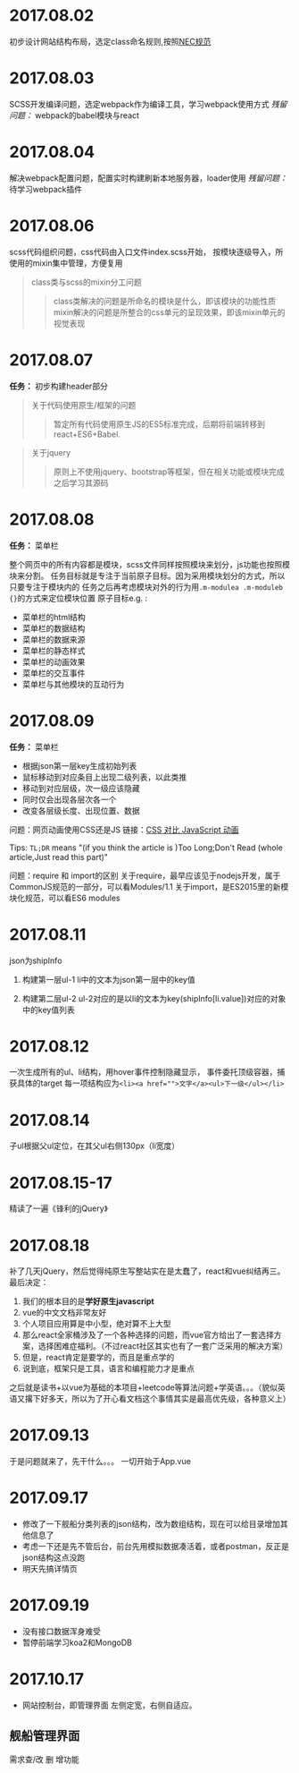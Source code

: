 # 2017.08.02
初步设计网站结构布局，选定class命名规则,按照[NEC规范][]

  [NEC规范]: http://nec.netease.com/standard/ "NEC规范"
# 2017.08.03
SCSS开发编译问题，选定webpack作为编译工具，学习webpack使用方式
*残留问题：* webpack的babel模块与react

# 2017.08.04
解决webpack配置问题，配置实时构建刷新本地服务器，loader使用
*残留问题：* 待学习webpack插件

# 2017.08.06
scss代码组织问题，css代码由入口文件index.scss开始，
按模块逐级导入，所使用的mixin集中管理，方便复用
>class类与scss的mixin分工问题
>>class类解决的问题是所命名的模块是什么，即该模块的功能性质
>>mixin解决的问题是所整合的css单元的呈现效果，即该mixin单元的视觉表现

# 2017.08.07
**任务：** 初步构建header部分

> 关于代码使用原生/框架的问题
>>暂定所有代码使用原生JS的ES5标准完成，后期将前端转移到react+ES6+Babel.

> 关于jquery
>>原则上不使用jquery、bootstrap等框架，但在相关功能或模块完成之后学习其源码

# 2017.08.08
**任务：** 菜单栏

整个网页中的所有内容都是模块，scss文件同样按照模块来划分，js功能也按照模块来分割。
任务目标就是专注于当前原子目标。因为采用模块划分的方式，所以只要专注于模块内的
任务之后再考虑模块对外的行为用`.m-modulea .m-moduleb {}`的方式来定位模块位置
原子目标e.g. :
* 菜单栏的html结构
* 菜单栏的数据结构
* 菜单栏的数据来源
* 菜单栏的静态样式
* 菜单栏的动画效果
* 菜单栏的交互事件
* 菜单栏与其他模块的互动行为

# 2017.08.09
**任务：** 菜单栏
* 根据json第一层key生成初始列表
* 鼠标移动到对应条目上出现二级列表，以此类推
* 移动到对应层级，次一级应该隐藏
* 同时仅会出现各层次各一个
* 改变各层级长度、出现位置、数据

问题：网页动画使用CSS还是JS
链接：[CSS 对比 JavaScript 动画][]

 [CSS 对比 JavaScript 动画]:https://developers.google.com/web/fundamentals/design-and-ui/animations/css-vs-javascript?hl=zh-cn
 "CSS 对比 JavaScript 动画"

Tips:
`TL;DR` means "(if you think the article is )Too Long;Don't Read (whole article,Just read this part)"

问题：require 和 import的区别
关于require，最早应该见于nodejs开发，属于CommonJS规范的一部分，可以看Modules/1.1
关于import，是ES2015里的新模块化规范，可以看ES6 modules

# 2017.08.11
json为shipInfo
1. 构建第一层ul-1
li中的文本为json第一层中的key值

2. 构建第二层ul-2
ul-2对应的是以li的文本为key(shipInfo[li.value])对应的对象中的key值列表

# 2017.08.12
一次生成所有的ul、li结构，用hover事件控制隐藏显示，
事件委托顶级容器，捕获具体的target
每一项结构应为`<li><a href="">文字</a><ul>下一级</ul></li>`

# 2017.08.14
子ul根据父ul定位，在其父ul右侧130px（li宽度）

# 2017.08.15-17
精读了一遍《锋利的jQuery》

# 2017.08.18
补了几天jQuery，然后觉得纯原生写整站实在是太蠢了，react和vue纠结再三。
最后决定：
1. 我们的根本目的是**学好原生javascript**
2. vue的中文文档非常友好
3. 个人项目应用算是中小型，绝对算不上大型
4. 那么react全家桶涉及了一个各种选择的问题，而vue官方给出了一套选择方案，选择困难症福利。（不过react社区其实也有了一套广泛采用的解决方案）
5. 但是，react肯定是要学的，而且是重点学的
6. 说到底，框架只是工具，语言和编程能力才是重点

之后就是读书+以vue为基础的本项目+leetcode等算法问题+学英语。。。（貌似英语又撂下好多天，所以为了开心看文档这个事情其实是最高优先级，各种意义上）

# 2017.09.13
于是问题就来了，先干什么。。。
一切开始于App.vue

# 2017.09.17
* 修改了一下舰船分类列表的json结构，改为数组结构，现在可以给目录增加其他信息了
* 考虑一下还是先不管后台，前台先用模拟数据凑活着，或者postman，反正是json结构这点没跑
* 明天先搞详情页

# 2017.09.19
* 没有接口数据浑身难受
* 暂停前端学习koa2和MongoDB

# 2017.10.17
* 网站控制台，即管理界面
左侧定宽，右侧自适应。

## 舰船管理界面
需求查/改 删 增功能

